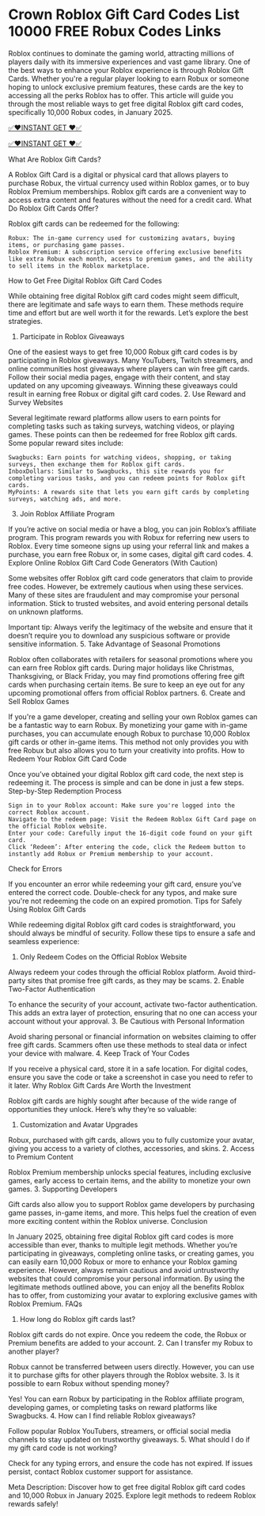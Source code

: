 # Crown Roblox Gift Card Codes List 10000 FREE Robux Codes Links

Roblox continues to dominate the gaming world, attracting millions of players daily with its immersive experiences and vast game library. One of the best ways to enhance your Roblox experience is through Roblox Gift Cards. Whether you're a regular player looking to earn Robux or someone hoping to unlock exclusive premium features, these cards are the key to accessing all the perks Roblox has to offer. This article will guide you through the most reliable ways to get free digital Roblox gift card codes, specifically 10,000 Robux codes, in January 2025.

[✅❤️INSTANT GET ❤️✅
](https://appbitly.com/Roblox-Free-Robux)

[✅❤️INSTANT GET ❤️✅
](https://appbitly.com/Roblox-2025)

What Are Roblox Gift Cards?

A Roblox Gift Card is a digital or physical card that allows players to purchase Robux, the virtual currency used within Roblox games, or to buy Roblox Premium memberships. Roblox gift cards are a convenient way to access extra content and features without the need for a credit card.
What Do Roblox Gift Cards Offer?

Roblox gift cards can be redeemed for the following:

    Robux: The in-game currency used for customizing avatars, buying items, or purchasing game passes.
    Roblox Premium: A subscription service offering exclusive benefits like extra Robux each month, access to premium games, and the ability to sell items in the Roblox marketplace.

How to Get Free Digital Roblox Gift Card Codes

While obtaining free digital Roblox gift card codes might seem difficult, there are legitimate and safe ways to earn them. These methods require time and effort but are well worth it for the rewards. Let’s explore the best strategies.
1. Participate in Roblox Giveaways

One of the easiest ways to get free 10,000 Robux gift card codes is by participating in Roblox giveaways. Many YouTubers, Twitch streamers, and online communities host giveaways where players can win free gift cards. Follow their social media pages, engage with their content, and stay updated on any upcoming giveaways. Winning these giveaways could result in earning free Robux or digital gift card codes.
2. Use Reward and Survey Websites

Several legitimate reward platforms allow users to earn points for completing tasks such as taking surveys, watching videos, or playing games. These points can then be redeemed for free Roblox gift cards. Some popular reward sites include:

    Swagbucks: Earn points for watching videos, shopping, or taking surveys, then exchange them for Roblox gift cards.
    InboxDollars: Similar to Swagbucks, this site rewards you for completing various tasks, and you can redeem points for Roblox gift cards.
    MyPoints: A rewards site that lets you earn gift cards by completing surveys, watching ads, and more.

3. Join Roblox Affiliate Program

If you’re active on social media or have a blog, you can join Roblox’s affiliate program. This program rewards you with Robux for referring new users to Roblox. Every time someone signs up using your referral link and makes a purchase, you earn free Robux or, in some cases, digital gift card codes.
4. Explore Online Roblox Gift Card Code Generators (With Caution)

Some websites offer Roblox gift card code generators that claim to provide free codes. However, be extremely cautious when using these services. Many of these sites are fraudulent and may compromise your personal information. Stick to trusted websites, and avoid entering personal details on unknown platforms.

Important tip: Always verify the legitimacy of the website and ensure that it doesn’t require you to download any suspicious software or provide sensitive information.
5. Take Advantage of Seasonal Promotions

Roblox often collaborates with retailers for seasonal promotions where you can earn free Roblox gift cards. During major holidays like Christmas, Thanksgiving, or Black Friday, you may find promotions offering free gift cards when purchasing certain items. Be sure to keep an eye out for any upcoming promotional offers from official Roblox partners.
6. Create and Sell Roblox Games

If you're a game developer, creating and selling your own Roblox games can be a fantastic way to earn Robux. By monetizing your game with in-game purchases, you can accumulate enough Robux to purchase 10,000 Roblox gift cards or other in-game items. This method not only provides you with free Robux but also allows you to turn your creativity into profits.
How to Redeem Your Roblox Gift Card Code

Once you’ve obtained your digital Roblox gift card code, the next step is redeeming it. The process is simple and can be done in just a few steps.
Step-by-Step Redemption Process

    Sign in to your Roblox account: Make sure you're logged into the correct Roblox account.
    Navigate to the redeem page: Visit the Redeem Roblox Gift Card page on the official Roblox website.
    Enter your code: Carefully input the 16-digit code found on your gift card.
    Click ‘Redeem’: After entering the code, click the Redeem button to instantly add Robux or Premium membership to your account.

Check for Errors

If you encounter an error while redeeming your gift card, ensure you’ve entered the correct code. Double-check for any typos, and make sure you're not redeeming the code on an expired promotion.
Tips for Safely Using Roblox Gift Cards

While redeeming digital Roblox gift card codes is straightforward, you should always be mindful of security. Follow these tips to ensure a safe and seamless experience:
1. Only Redeem Codes on the Official Roblox Website

Always redeem your codes through the official Roblox platform. Avoid third-party sites that promise free gift cards, as they may be scams.
2. Enable Two-Factor Authentication

To enhance the security of your account, activate two-factor authentication. This adds an extra layer of protection, ensuring that no one can access your account without your approval.
3. Be Cautious with Personal Information

Avoid sharing personal or financial information on websites claiming to offer free gift cards. Scammers often use these methods to steal data or infect your device with malware.
4. Keep Track of Your Codes

If you receive a physical card, store it in a safe location. For digital codes, ensure you save the code or take a screenshot in case you need to refer to it later.
Why Roblox Gift Cards Are Worth the Investment

Roblox gift cards are highly sought after because of the wide range of opportunities they unlock. Here’s why they’re so valuable:
1. Customization and Avatar Upgrades

Robux, purchased with gift cards, allows you to fully customize your avatar, giving you access to a variety of clothes, accessories, and skins.
2. Access to Premium Content

Roblox Premium membership unlocks special features, including exclusive games, early access to certain items, and the ability to monetize your own games.
3. Supporting Developers

Gift cards also allow you to support Roblox game developers by purchasing game passes, in-game items, and more. This helps fuel the creation of even more exciting content within the Roblox universe.
Conclusion

In January 2025, obtaining free digital Roblox gift card codes is more accessible than ever, thanks to multiple legit methods. Whether you’re participating in giveaways, completing online tasks, or creating games, you can easily earn 10,000 Robux or more to enhance your Roblox gaming experience. However, always remain cautious and avoid untrustworthy websites that could compromise your personal information. By using the legitimate methods outlined above, you can enjoy all the benefits Roblox has to offer, from customizing your avatar to exploring exclusive games with Roblox Premium.
FAQs
1. How long do Roblox gift cards last?

Roblox gift cards do not expire. Once you redeem the code, the Robux or Premium benefits are added to your account.
2. Can I transfer my Robux to another player?

Robux cannot be transferred between users directly. However, you can use it to purchase gifts for other players through the Roblox website.
3. Is it possible to earn Robux without spending money?

Yes! You can earn Robux by participating in the Roblox affiliate program, developing games, or completing tasks on reward platforms like Swagbucks.
4. How can I find reliable Roblox giveaways?

Follow popular Roblox YouTubers, streamers, or official social media channels to stay updated on trustworthy giveaways.
5. What should I do if my gift card code is not working?

Check for any typing errors, and ensure the code has not expired. If issues persist, contact Roblox customer support for assistance.

Meta Description: Discover how to get free digital Roblox gift card codes and 10,000 Robux in January 2025. Explore legit methods to redeem Roblox rewards safely!
